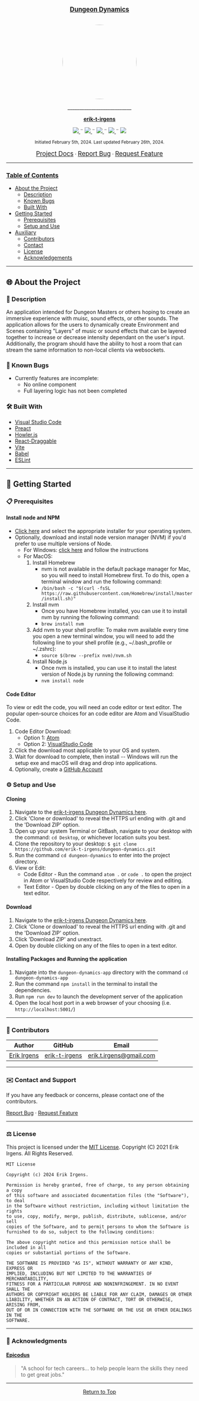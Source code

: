 <br>
<p align="center">
  <u><big> <b>Dungeon Dynamics</b> </big></u>
</p>
<p align="center">
    <!-- Project Avatar/Logo -->
    <br>
    <a href="https://github.com/erik-t-irgens">
        <img style="border-radius: 50%; width: 200px " src="https://avatars.githubusercontent.com/u/49962295?v=4">
    </a>
    <p align="center">
      ___________________________
    </p>
    <!-- GitHub Link -->
    <p align="center">
        <a href="https://github.com/erik-t-irgens">
            <strong>erik-t-irgens</strong>
        </a>
    </p>
    <!-- Project Shields -->
    <p align="center">
        <a href="https://github.com/erik-t-irgens/dungeon-dynamics/graphs/contributors">
            <img src="https://img.shields.io/github/contributors/erik-t-irgens/dungeon-dynamics.svg?style=plastic">
        </a>
        ¨
        <a href="https://github.com/erik-t-irgens/dungeon-dynamics/stargazers">
            <img src="https://img.shields.io/github/stars/erik-t-irgens/dungeon-dynamics.svg?color=yellow&style=plastic">
        </a>
        ¨
        <a href="https://github.com/erik-t-irgens/dungeon-dynamics/issues">
            <img src="https://img.shields.io/github/issues/erik-t-irgens/dungeon-dynamics?style=plastic">
        </a>
        ¨
        <a href="https://github.com/erik-t-irgens/dungeon-dynamics/blob/main/LICENSE.txt">
            <img src="https://img.shields.io/github/license/erik-t-irgens/dungeon-dynamics?color=orange&style=plastic">
        </a>
        ¨
        <a href="https://linkedin.com/in/erik-t-irgens">
            <img src="https://img.shields.io/badge/-LinkedIn-black.svg?style=plastic&logo=linkedin&colorB=2867B2">
        </a>
    </p>    
</p>

<p align="center">
  <small>Initiated February 5th, 2024. Last updated February 26th, 2024.</small>
</p>

<!-- Project Links -->
<p align="center">
    <a href="https://github.com/erik-t-irgens/dungeon-dynamics"><big>Project Docs</big></a> ·
    <a href="https://github.com/erik-t-irgens/dungeon-dynamics/issues"><big>Report Bug</big></a> ·
    <a href="https://github.com/erik-t-irgens/dungeon-dynamics/issues"><big>Request Feature</big></a>
</p>

------------------------------
### <u>Table of Contents</u>
* <a href="#🌐-about-the-project">About the Project</a>
    * <a href="#📖-description">Description</a>
    * <a href="#🦠-known-bugs">Known Bugs</a>
    * <a href="#🛠-built-with">Built With</a>
    <!-- * <a href="#🔍-preview">Preview</a> -->
* <a href="#🏁-getting-started">Getting Started</a>
    * <a href="#📋-prerequisites">Prerequisites</a>
    * <a href="#⚙️-setup-and-use">Setup and Use</a>
* <a href="#🤝-contributors">Auxiliary</a>
    * <a href="#🤝-contributors">Contributors</a>
    * <a href="#✉️-contact-and-support">Contact</a>
    * <a href="#⚖️-license">License</a>
    * <a href="#🌟-acknowledgements">Acknowledgements</a>
    
------------------------------

## 🌐 About the Project

### 📖 Description
An application intended for Dungeon Masters or others hoping to create an immersive experience with muisc, sound effects, or other sounds. The application allows for the users to dynamically create Environment and Scenes containing "Layers" of music or sound effects that can be layered together to increase or decrease intensity dependant on the user's input. Additionally, the program should have the ability to host a room that can stream the same information to non-local clients via websockets.

### 🦠 Known Bugs

* Currently features are incomplete:
    * No online component
    * Full layering logic has not been completed

### 🛠 Built With
* [Visual Studio Code](https://code.visualstudio.com/)
* [Preact](https://preactjs.com/)
* [Howler.js](https://howlerjs.com/)
* [React-Draggable](https://www.npmjs.com/package/react-draggable)
* [Vite](https://vitejs.dev/)
* [Babel](https://babeljs.io/)
* [ESLint](https://eslint.org/)

<!-- ### 🔍 Preview -->

------------------------------

## 🏁 Getting Started

### 📋 Prerequisites

#### Install node and NPM
* [Click here](https://nodejs.org/en/download) and select the appropriate installer for your operating system.
* Optionally, download and install node version manager (NVM) if you'd prefer to use multiple versions of Node. 
    * For Windows: [click here](https://github.com/coreybutler/nvm-windows#readme) and follow the instructions 
    * For MacOS: 
        1) Install Homebrew
            * nvm is not available in the default package manager for Mac, so you will need to install Homebrew first. To do this, open a terminal window and run the following command:
            * ```/bin/bash -c "$(curl -fsSL https://raw.githubusercontent.com/Homebrew/install/master/install.sh)"```
        2) Install nvm 
            * Once you have Homebrew installed, you can use it to install nvm by running the following command:
            * ```brew install nvm```
        3) Add nvm to your shell profile: To make nvm available every time you open a new terminal window, you will need to add the following line to your shell profile (e.g., ~/.bash_profile or ~/.zshrc):
            * ```source $(brew --prefix nvm)/nvm.sh```
        4) Install Node.js
            * Once nvm is installed, you can use it to install the latest version of Node.js by running the following command:
            * ```nvm install node```



#### Code Editor

  To view or edit the code, you will need an code editor or text editor. The popular open-source choices for an code editor are Atom and VisualStudio Code.

  1) Code Editor Download:
     * Option 1: [Atom](https://nodejs.org/en/)
     * Option 2: [VisualStudio Code](https://www.npmjs.com/)
  2) Click the download most applicable to your OS and system.
  3) Wait for download to complete, then install -- Windows will run the setup exe and macOS will drag and drop into applications.
  4) Optionally, create a [GitHub Account](https://github.com)

### ⚙️ Setup and Use

  #### Cloning

  1) Navigate to the [erik-t-irgens Dungeon Dynamics here](https://github.com/erik-t-irgens/dungeon-dynamics).
  2) Click 'Clone or download' to reveal the HTTPS url ending with .git and the 'Download ZIP' option.
  3) Open up your system Terminal or GitBash, navigate to your desktop with the command: `cd Desktop`, or whichever location suits you best.
  4) Clone the repository to your desktop: `$ git clone https://github.com/erik-t-irgens/dungeon-dynamics.git`
  5) Run the command `cd dungeon-dynamics` to enter into the project directory.
  6) View or Edit:
      * Code Editor - Run the command `atom .` or `code .` to open the project in Atom or VisualStudio Code respectively for review and editing.
      * Text Editor - Open by double clicking on any of the files to open in a text editor.

  #### Download

  1) Navigate to the [erik-t-irgens Dungeon Dynamics here](https://github.com/erik-t-irgens/dungeon-dynamics).
  2) Click 'Clone or download' to reveal the HTTPS url ending with .git and the 'Download ZIP' option.
  3) Click 'Download ZIP' and unextract.
  4) Open by double clicking on any of the files to open in a text editor.

  #### Installing Packages and Running the application
  1) Navigate into the `dungeon-dynamics-app` directory with the command `cd dungeon-dynamics-app`
  2) Run the command `npm install` in the terminal to install the dependencies.
  3) Run `npm run dev` to launch the development server of the application
  4) Open the local host port in a web browser of your choosing (i.e. `http://localhost:5001/`)

------------------------------

### 🤝 Contributors

| Author | GitHub | Email |
|--------|:------:|:-----:|
| [Erik Irgens](https://linkedin.com/in/erik-t-irgens) | [erik-t-irgens](https://github.com/erik-t-irgens) |  [erik.t.irgens@gmail.com](mailto:erik.t.irgens@gmail.com) |

------------------------------

### ✉️ Contact and Support

If you have any feedback or concerns, please contact one of the contributors.

<p>
    <a href="https://github.com/erik-t-irgens/dungeon-dynamics/issues">Report Bug</a> ·
    <a href="https://github.com/erik-t-irgens/dungeon-dynamics/issues">Request Feature</a>
</p>

------------------------------

### ⚖️ License

This project is licensed under the [MIT License](https://opensource.org/licenses/MIT). Copyright (C) 2021 Erik Irgens. All Rights Reserved.

```
MIT License

Copyright (c) 2024 Erik Irgens.

Permission is hereby granted, free of charge, to any person obtaining a copy
of this software and associated documentation files (the "Software"), to deal
in the Software without restriction, including without limitation the rights
to use, copy, modify, merge, publish, distribute, sublicense, and/or sell
copies of the Software, and to permit persons to whom the Software is
furnished to do so, subject to the following conditions:

The above copyright notice and this permission notice shall be included in all
copies or substantial portions of the Software.

THE SOFTWARE IS PROVIDED "AS IS", WITHOUT WARRANTY OF ANY KIND, EXPRESS OR
IMPLIED, INCLUDING BUT NOT LIMITED TO THE WARRANTIES OF MERCHANTABILITY,
FITNESS FOR A PARTICULAR PURPOSE AND NONINFRINGEMENT. IN NO EVENT SHALL THE
AUTHORS OR COPYRIGHT HOLDERS BE LIABLE FOR ANY CLAIM, DAMAGES OR OTHER
LIABILITY, WHETHER IN AN ACTION OF CONTRACT, TORT OR OTHERWISE, ARISING FROM,
OUT OF OR IN CONNECTION WITH THE SOFTWARE OR THE USE OR OTHER DEALINGS IN THE
SOFTWARE.
```

------------------------------

### 🌟 Acknowledgments

#### [Epicodus](https://www.epicodus.com/)
>"A school for tech careers... to help people learn the skills they need to get great jobs."

------------------------------

<center><a href="#">Return to Top</a></center>